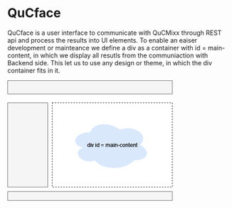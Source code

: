 # QuCface

QuCface is a user interface to communicate with QuCMixx through REST api and process the results into UI elements.
To enable an eaiser development or mainteance we define a div as a container with id = main-content, in which we display all resutls from the communiaction with Backend side. This let us to use any design or theme, in which the div container fits in it.

![QuCface main concept](img/QuCface.png)
